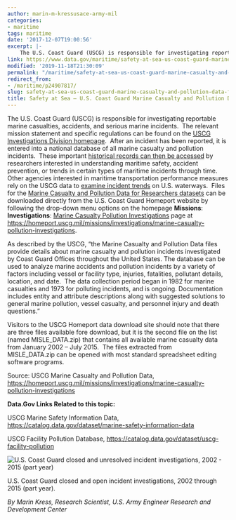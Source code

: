 ```yaml
---
author: marin-m-kressusace-army-mil
categories:
- maritime
tags: maritime
date: '2017-12-07T19:00:56'
excerpt: |-
    The U.S. Coast Guard (USCG) is responsible for investigating reportable marine casualties, accidents, and serious marine incidents.  The relevant mission statement and specific regulations can be found on the [USCG Investigations Division homepage](https://homeport.uscg.mil/Lists/Content/DispForm.aspx?ID=2602).  After an incident…
link: https://www.data.gov/maritime/safety-at-sea-us-coast-guard-marine-casualty-and-pollution-data-for-researchers/
modified: '2019-11-18T21:30:09'
permalink: "/maritime/safety-at-sea-us-coast-guard-marine-casualty-and-pollution-data-for-researchers/"
redirect_from:
- /maritime/p24907817/
slug: safety-at-sea-us-coast-guard-marine-casualty-and-pollution-data-for-researchers
title: Safety at Sea – U.S. Coast Guard Marine Casualty and Pollution Data for Researchers
---
```


The U.S. Coast Guard (USCG) is responsible for investigating reportable marine casualties, accidents, and serious marine incidents.  The relevant mission statement and specific regulations can be found on the [USCG Investigations Division homepage](https://homeport.uscg.mil/Lists/Content/DispForm.aspx?ID=2602).  After an incident has been reported, it is entered into a national database of all marine casualty and pollution incidents.  These important [historical records can then be accessed](https://homeport.uscg.mil/missions/investigations/marine-casualty-pollution-investigations) by researchers interested in understanding maritime safety, accident prevention, or trends in certain types of maritime incidents through time.  Other agencies interested in maritime transportation performance measures rely on the USCG data to [examine incident trends](https://navigation.usace.army.mil/MTS/Performance/Safety) on U.S. waterways.  Files for the [Marine Casualty and Pollution Data for Researchers datasets](https://homeport.uscg.mil/Lists/Content/DispForm.aspx?&ID=211&Source=https://homeport.uscg.mil/missions/investigations/marine-casualty-pollution-investigations) can be downloaded directly from the U.S. Coast Guard Homeport website by following the drop-down menu options on the homepage **Missions**: **Investigations**: [Marine Casualty Pollution Investigations](https://homeport.uscg.mil/missions/investigations/marine-casualty-pollution-investigations) page at https://homeport.uscg.mil/missions/investigations/marine-casualty-pollution-investigations.

As described by the USCG, “the Marine Casualty and Pollution Data files provide details about marine casualty and pollution incidents investigated by Coast Guard Offices throughout the United States. The database can be used to analyze marine accidents and pollution incidents by a variety of factors including vessel or facility type, injuries, fatalities, pollutant details, location, and date.  The data collection period began in 1982 for marine casualties and 1973 for polluting incidents, and is ongoing. Documentation includes entity and attribute descriptions along with suggested solutions to general marine pollution, vessel casualty, and personnel injury and death questions.”

Visitors to the USCG Homeport data download site should note that there are three files available fore download, but it is the second file on the list (named MISLE\_DATA.zip) that contains all available marine casualty data from January 2002 – July 2015.  The files extracted from MISLE\_DATA.zip can be opened with most standard spreadsheet editing software programs.

Source: USCG Marine Casualty and Pollution Data, https://homeport.uscg.mil/missions/investigations/marine-casualty-pollution-investigations

**Data.Gov Links Related to this topic:**

USCG Marine Safety Information Data, https://catalog.data.gov/dataset/marine-safety-information-data

USCG Facility Pollution Database, https://catalog.data.gov/dataset/uscg-facility-pollution

![U.S. Coast Guard closed and unresolved incident investigations, 2002 - 2015 (part year)](https://s3-us-gov-west-1.amazonaws.com/cg-0817d6e3-93c4-4de8-8b32-da6919464e61/USCG-incidents-investigations.jpg)

U.S. Coast Guard closed and open incident investigations, 2002 through 2015 (part year).

_By Marin Kress, Research Scientist, U.S. Army Engineer Research and Development Center_



